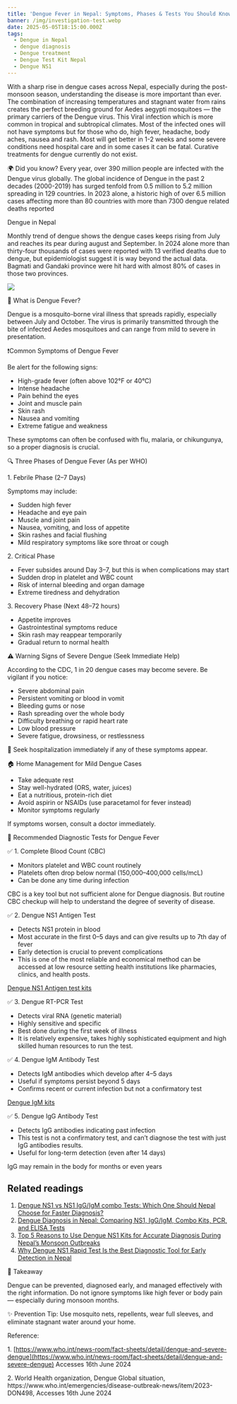 ```yaml
---
title: 'Dengue Fever in Nepal: Symptoms, Phases & Tests You Should Know About'
banner: /img/investigation-test.webp
date: 2025-05-05T18:15:00.000Z
tags:
  - Dengue in Nepal
  - dengue diagnosis
  - Dengue treatment
  - Dengue Test Kit Nepal
  - Dengue NS1
---
```


With a sharp rise in dengue cases across Nepal, especially during the post-monsoon season, understanding the disease is more important than ever. The combination of increasing temperatures and stagnant water from rains creates the perfect breeding ground for Aedes aegypti mosquitoes — the primary carriers of the Dengue virus. This Viral infection which is more common in tropical and subtropical climates. Most of the infected ones will not have symptoms but for those who do, high fever, headache, body aches, nausea and rash. Most will get better in 1-2 weeks and some severe conditions need hospital care and in some cases it can be fatal. Curative treatments for dengue currently do not exist.

🌍 Did you know?
 Every year, over 390 million people are infected with the Dengue virus globally. The global incidence of Dengue in the past 2 decades (2000-2019) has surged tenfold from 0.5 million to 5.2 million spreading in 129 countries. In 2023 alone, a historic high of over 6.5 million cases affecting more than 80 countries with more than 7300 dengue related deaths reported 

Dengue in Nepal

Monthly trend of dengue shows the dengue cases keeps rising from July and reaches its pear during august and September. In 2024 alone more than thirty-four thousands of cases were reported with 13 verified deaths due to dengue, but epidemiologist suggest it is way beyond the actual data. Bagmati and Gandaki province were hit hard with almost 80% of cases in those two provinces. 

![](</img/bg/Screenshot 2025-05-06 092422.jpg>)

🦟 What is Dengue Fever?

Dengue is a mosquito-borne viral illness that spreads rapidly, especially between July and October. The virus is primarily transmitted through the bite of infected Aedes mosquitoes and can range from mild to severe in presentation.

❗Common Symptoms of Dengue Fever

Be alert for the following signs:

* High-grade fever (often above 102°F or 40°C)
* Intense headache
* Pain behind the eyes
* Joint and muscle pain
* Skin rash
* Nausea and vomiting
* Extreme fatigue and weakness

These symptoms can often be confused with flu, malaria, or chikungunya, so a proper diagnosis is crucial.

🔍 Three Phases of Dengue Fever (As per WHO)

1\. Febrile Phase (2–7 Days)

Symptoms may include:

* Sudden high fever
* Headache and eye pain
* Muscle and joint pain
* Nausea, vomiting, and loss of appetite
* Skin rashes and facial flushing
* Mild respiratory symptoms like sore throat or cough

2\. Critical Phase

* Fever subsides around Day 3–7, but this is when complications may start
* Sudden drop in platelet and WBC count
* Risk of internal bleeding and organ damage
* Extreme tiredness and dehydration

3\. Recovery Phase (Next 48–72 hours)

* Appetite improves
* Gastrointestinal symptoms reduce
* Skin rash may reappear temporarily
* Gradual return to normal health

⚠️ Warning Signs of Severe Dengue (Seek Immediate Help)

According to the CDC, 1 in 20 dengue cases may become severe. Be vigilant if you notice:

* Severe abdominal pain
* Persistent vomiting or blood in vomit
* Bleeding gums or nose
* Rash spreading over the whole body
* Difficulty breathing or rapid heart rate
* Low blood pressure
* Severe fatigue, drowsiness, or restlessness

🏥 Seek hospitalization immediately if any of these symptoms appear.

🏠 Home Management for Mild Dengue Cases

* Take adequate rest
* Stay well-hydrated (ORS, water, juices)
* Eat a nutritious, protein-rich diet
* Avoid aspirin or NSAIDs (use paracetamol for fever instead)
* Monitor symptoms regularly

If symptoms worsen, consult a doctor immediately.

🧪 Recommended Diagnostic Tests for Dengue Fever

✅ 1. Complete Blood Count (CBC)

* Monitors platelet and WBC count routinely 
* Platelets often drop below normal (150,000–400,000 cells/mcL)
* Can be done any time during infection

CBC is a key tool but not sufficient alone for Dengue diagnosis. But routine CBC checkup will help to understand the degree of severity of disease. 

✅ 2. Dengue NS1 Antigen Test

* Detects NS1 protein in blood
* Most accurate in the first 0–5 days and can give results up to 7th day of fever
* Early detection is crucial to prevent complications
* This is one of the most reliable and economical method can be accessed at low resource setting health institutions like pharmacies, clinics, and health posts. 

[Dengue NS1 Antigen test kits](https://novala.com.np/products/dengue-ns1/)

✅ 3. Dengue RT-PCR Test

* Detects viral RNA (genetic material)
* Highly sensitive and specific
* Best done during the first week of illness
* It is relatively expensive, takes highly sophisticated equipment and high skilled human resources to run the test. 

✅ 4. Dengue IgM Antibody Test

* Detects IgM antibodies which develop after 4–5 days
* Useful if symptoms persist beyond 5 days
* Confirms recent or current infection but not a confirmatory test

[Dengue IgM kits](https://novala.com.np/products/dengue-iggigm/)

✅ 5. Dengue IgG Antibody Test

* Detects IgG antibodies indicating past infection 
* This test is not a confirmatory test, and can’t diagnose the test with just IgG antibodies results. 
* Useful for long-term detection (even after 14 days)

IgG may remain in the body for months or even years

## Related readings

1. [Dengue NS1 vs NS1 IgG/IgM combo Tests: Which One Should Nepal Choose for Faster Diagnosis?](https://novala.com.np/blog/2025/04/29/dengue-ns1-vs-ns1-iggigm-combo-tests-which-one-should-nepal-choose-for-faster-diagnosis/)
2. [Dengue Diagnosis in Nepal: Comparing NS1, IgG/IgM, Combo Kits, PCR, and ELISA Tests](https://novala.com.np/blog/2025/04/29/dengue-diagnosis-in-nepal-comparing-ns1-iggigm-combo-kits-pcr-and-elisa-tests/)
3. [Top 5 Reasons to Use Dengue NS1 Kits for Accurate Diagnosis During Nepal’s Monsoon Outbreaks](https://novala.com.np/blog/2025/04/29/top-5-reasons-to-use-dengue-ns1-kits-for-nepal/)
4. [Why Dengue NS1 Rapid Test Is the Best Diagnostic Tool for Early Detection in Nepal](https://novala.com.np/blog/2025/04/29/why-dengue-ns1-rapid-test-is-the-best-diagnostic-tool-for-early-detection-in-nepal/)

🧠 Takeaway

Dengue can be prevented, diagnosed early, and managed effectively with the right information. Do not ignore symptoms like high fever or body pain — especially during monsoon months.

✨ Prevention Tip:
 Use mosquito nets, repellents, wear full sleeves, and eliminate stagnant water around your home.

Reference:

1\. [https://www.who.int/news-room/fact-sheets/detail/dengue-and-severe-dengue](https://www.who.int/news-room/fact-sheets/detail/dengue-and-severe-dengue) Accesses 16th
June 2024

2\. World Health organization, Dengue Global situation, https\://www\.who.int/emergencies/disease-outbreak-news/item/2023-DON498, Accesses 16th June 2024

